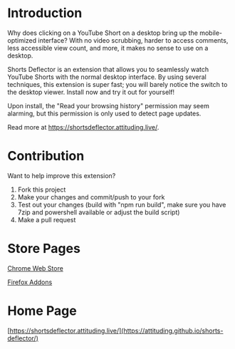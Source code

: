 # Introduction
Why does clicking on a YouTube Short on a desktop bring up the mobile-optimized interface? With no video scrubbing, harder to access comments, less accessible view count, and more, it makes no sense to use on a desktop.

Shorts Deflector is an extension that allows you to seamlessly watch YouTube Shorts with the normal desktop interface. By using several techniques, this extension is super fast; you will barely notice the switch to the desktop viewer. Install now and try it out for yourself!

Upon install, the "Read your browsing history" permission may seem alarming, but this permission is only used to detect page updates. 

Read more at https://shortsdeflector.attituding.live/.

# Contribution
Want to help improve this extension?

1) Fork this project
2) Make your changes and commit/push to your fork
3) Test out your changes (build with "npm run build", make sure you have 7zip and powershell available or adjust the build script)
4) Make a pull request

# Store Pages
[Chrome Web Store](https://chrome.google.com/webstore/detail/shorts-deflector/gilmponliddppjjcfjmanmmfgiilikhg "Chrome Web Store")

[Firefox Addons](https://addons.mozilla.org/firefox/addon/shorts-deflector/ "Firefox Addons")

# Home Page
[https://shortsdeflector.attituding.live/](https://attituding.github.io/shorts-deflector/)